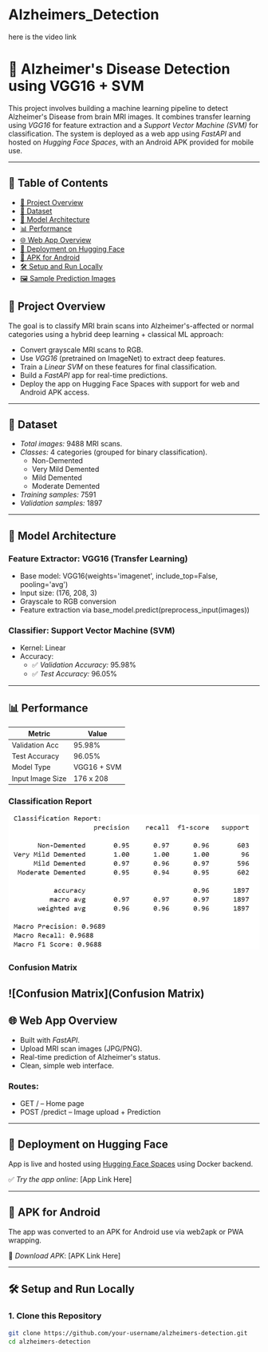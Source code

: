 # Alzheimers_Detection
here is the video link

# 🧠 Alzheimer's Disease Detection using VGG16 + SVM

This project involves building a machine learning pipeline to detect Alzheimer's Disease from brain MRI images. It combines transfer learning using *VGG16* for feature extraction and a *Support Vector Machine (SVM)* for classification. The system is deployed as a web app using *FastAPI* and hosted on *Hugging Face Spaces*, with an Android APK provided for mobile use.

---

## 📑 Table of Contents

- [📌 Project Overview](#-project-overview)
- [🧠 Dataset](#-dataset)
- [🔧 Model Architecture](#-model-architecture)
- [📊 Performance](#-performance)
- [🌐 Web App Overview](#-web-app-overview)
- [🚀 Deployment on Hugging Face](#-deployment-on-hugging-face)
- [📱 APK for Android](#-apk-for-android)
- [🛠 Setup and Run Locally](#-setup-and-run-locally)
- [🖼 Sample Prediction Images](#-sample-prediction-images)

## 📌 Project Overview

The goal is to classify MRI brain scans into Alzheimer's-affected or normal categories using a hybrid deep learning + classical ML approach:
- Convert grayscale MRI scans to RGB.
- Use *VGG16* (pretrained on ImageNet) to extract deep features.
- Train a *Linear SVM* on these features for final classification.
- Build a *FastAPI* app for real-time predictions.
- Deploy the app on Hugging Face Spaces with support for web and Android APK access.

---

## 🧠 Dataset

- *Total images:* 9488 MRI scans.
- *Classes:* 4 categories (grouped for binary classification).
  - Non-Demented
  - Very Mild Demented
  - Mild Demented
  - Moderate Demented
- *Training samples:* 7591
- *Validation samples:* 1897

---

## 🔧 Model Architecture

### Feature Extractor: VGG16 (Transfer Learning)

- Base model: VGG16(weights='imagenet', include_top=False, pooling='avg')
- Input size: (176, 208, 3)
- Grayscale to RGB conversion
- Feature extraction via base_model.predict(preprocess_input(images))

### Classifier: Support Vector Machine (SVM)

- Kernel: Linear
- Accuracy:
  - ✅ *Validation Accuracy:* 95.98%
  - ✅ *Test Accuracy:* 96.05%

---

## 📊 Performance

| Metric          | Value     |
|-----------------|-----------|
| Validation Acc  | 95.98%    |
| Test Accuracy   | 96.05%    |
| Model Type      | VGG16 + SVM |
| Input Image Size| 176 x 208 |
### Classification Report
![Report](images/ClassificationReport.jpeg)
### Confusion Matrix
![Confusion Matrix](Confusion Matrix)
---

## 🌐 Web App Overview

- Built with *FastAPI*.
- Upload MRI scan images (JPG/PNG).
- Real-time prediction of Alzheimer's status.
- Clean, simple web interface.

### Routes:
- GET / – Home page
- POST /predict – Image upload + Prediction

---

## 🚀 Deployment on Hugging Face

App is live and hosted using [Hugging Face Spaces](https://huggingface.co/spaces) using Docker backend.

✅ *Try the app online*: [App Link Here]

---

## 📱 APK for Android

The app was converted to an APK for Android use via web2apk or PWA wrapping.

📲 *Download APK*: [APK Link Here]

---

## 🛠 Setup and Run Locally

### 1. Clone this Repository
```bash
git clone https://github.com/your-username/alzheimers-detection.git
cd alzheimers-detection
